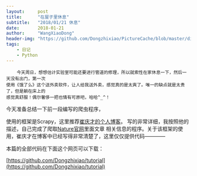 ```yaml
---
layout:     post
title:      "在屋子里休息"
subtitle:   "2018/01/21 休息"
date:       2018-01-21
author:     "WangXiaoDong"
header-img: "https://github.com/Dongzhixiao/PictureCache/blob/master/diaryPic/20180121.jpg?raw=true"
tags:
    - 日记
    - Python
---
```


```
    今天周日，想想估计实验室可能还要进行管道的修理，所以就索性在家休息一下，然后一天没有出门，第一次
使用《饿了么》这个送外卖软件，让人给我送外卖，感觉真的是太爽了。唯一的缺点就是太贵了，但是躺在床上的
感觉真舒服！偶尔奢侈一把也情有可原吧，哈哈^_^！
```

今天准备总结一下前一段编写的爬虫程序，

使用的框架是Scrapy，这里推荐[崔庆才的个人博客](https://cuiqingcai.com/3472.html "崔庆才的个人博客")。
写的非常详细，我按照他的描述，自己完成了爬取[Nature官网](https://www.nature.com/search?journal=sdata&subject=)里面文章
相关信息的程序。关于该框架的使用，崔庆才在博客中已经写得非常清楚了，这里仅仅提供代码————


本篇的全部代码在下面这个网页可以下载：

[https://github.com/Dongzhixiao/tutorial](https://github.com/Dongzhixiao/tutorial)